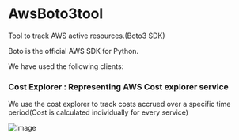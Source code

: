 # AwsBoto3tool
Tool to track AWS active resources.(Boto3 SDK)

Boto is the official AWS SDK for Python.

We have used the following clients:

### Cost Explorer : Representing AWS Cost explorer service
   We use the cost explorer to track costs accrued over a specific time period(Cost is calculated individually for every service)
    
![image](https://user-images.githubusercontent.com/46950265/181297014-fa71a14b-37e6-44c3-bc3d-8391ee8ad23e.png)
